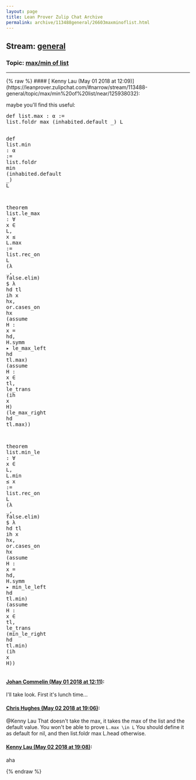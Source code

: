 ```yaml
---
layout: page
title: Lean Prover Zulip Chat Archive 
permalink: archive/113488general/26603maxminoflist.html
---
```


## Stream: [general](https://leanprover-community.github.io/archive/113488general/index.html)
### Topic: [max/min of list](https://leanprover-community.github.io/archive/113488general/26603maxminoflist.html)

---

<base href="https://leanprover.zulipchat.com">
{% raw %}
#### [ Kenny Lau (May 01 2018 at 12:09)](https://leanprover.zulipchat.com/#narrow/stream/113488-general/topic/max/min%20of%20list/near/125938032):
<p>maybe you'll find this useful:</p>
<div class="codehilite"><pre><span></span><span class="n">def</span> <span class="n">list</span><span class="bp">.</span><span class="n">max</span> <span class="o">:</span> <span class="n">α</span> <span class="o">:=</span>
<span class="n">list</span><span class="bp">.</span><span class="n">foldr</span> <span class="n">max</span> <span class="o">(</span><span class="n">inhabited</span><span class="bp">.</span><span class="n">default</span> <span class="bp">_</span><span class="o">)</span> <span class="n">L</span>

<span class="n">def</span> <span class="n">list</span><span class="bp">.</span><span class="n">min</span> <span class="o">:</span> <span class="n">α</span> <span class="o">:=</span>
<span class="n">list</span><span class="bp">.</span><span class="n">foldr</span> <span class="n">min</span> <span class="o">(</span><span class="n">inhabited</span><span class="bp">.</span><span class="n">default</span> <span class="bp">_</span><span class="o">)</span> <span class="n">L</span>

<span class="kn">theorem</span> <span class="n">list</span><span class="bp">.</span><span class="n">le_max</span> <span class="o">:</span> <span class="bp">∀</span> <span class="n">x</span> <span class="err">∈</span> <span class="n">L</span><span class="o">,</span> <span class="n">x</span> <span class="bp">≤</span> <span class="n">L</span><span class="bp">.</span><span class="n">max</span> <span class="o">:=</span>
<span class="n">list</span><span class="bp">.</span><span class="n">rec_on</span> <span class="n">L</span> <span class="o">(</span><span class="bp">λ</span> <span class="bp">_</span><span class="o">,</span> <span class="n">false</span><span class="bp">.</span><span class="n">elim</span><span class="o">)</span> <span class="err">$</span> <span class="bp">λ</span> <span class="n">hd</span> <span class="n">tl</span> <span class="n">ih</span> <span class="n">x</span> <span class="n">hx</span><span class="o">,</span>
<span class="n">or</span><span class="bp">.</span><span class="n">cases_on</span> <span class="n">hx</span>
  <span class="o">(</span><span class="k">assume</span> <span class="n">H</span> <span class="o">:</span> <span class="n">x</span> <span class="bp">=</span> <span class="n">hd</span><span class="o">,</span> <span class="n">H</span><span class="bp">.</span><span class="n">symm</span> <span class="bp">▸</span> <span class="n">le_max_left</span> <span class="n">hd</span> <span class="n">tl</span><span class="bp">.</span><span class="n">max</span><span class="o">)</span>
  <span class="o">(</span><span class="k">assume</span> <span class="n">H</span> <span class="o">:</span> <span class="n">x</span> <span class="err">∈</span> <span class="n">tl</span><span class="o">,</span> <span class="n">le_trans</span> <span class="o">(</span><span class="n">ih</span> <span class="n">x</span> <span class="n">H</span><span class="o">)</span> <span class="o">(</span><span class="n">le_max_right</span> <span class="n">hd</span> <span class="n">tl</span><span class="bp">.</span><span class="n">max</span><span class="o">))</span>

<span class="kn">theorem</span> <span class="n">list</span><span class="bp">.</span><span class="n">min_le</span> <span class="o">:</span> <span class="bp">∀</span> <span class="n">x</span> <span class="err">∈</span> <span class="n">L</span><span class="o">,</span> <span class="n">L</span><span class="bp">.</span><span class="n">min</span> <span class="bp">≤</span> <span class="n">x</span> <span class="o">:=</span>
<span class="n">list</span><span class="bp">.</span><span class="n">rec_on</span> <span class="n">L</span> <span class="o">(</span><span class="bp">λ</span> <span class="bp">_</span><span class="o">,</span> <span class="n">false</span><span class="bp">.</span><span class="n">elim</span><span class="o">)</span> <span class="err">$</span> <span class="bp">λ</span> <span class="n">hd</span> <span class="n">tl</span> <span class="n">ih</span> <span class="n">x</span> <span class="n">hx</span><span class="o">,</span>
<span class="n">or</span><span class="bp">.</span><span class="n">cases_on</span> <span class="n">hx</span>
  <span class="o">(</span><span class="k">assume</span> <span class="n">H</span> <span class="o">:</span> <span class="n">x</span> <span class="bp">=</span> <span class="n">hd</span><span class="o">,</span> <span class="n">H</span><span class="bp">.</span><span class="n">symm</span> <span class="bp">▸</span> <span class="n">min_le_left</span> <span class="n">hd</span> <span class="n">tl</span><span class="bp">.</span><span class="n">min</span><span class="o">)</span>
  <span class="o">(</span><span class="k">assume</span> <span class="n">H</span> <span class="o">:</span> <span class="n">x</span> <span class="err">∈</span> <span class="n">tl</span><span class="o">,</span> <span class="n">le_trans</span> <span class="o">(</span><span class="n">min_le_right</span> <span class="n">hd</span> <span class="n">tl</span><span class="bp">.</span><span class="n">min</span><span class="o">)</span> <span class="o">(</span><span class="n">ih</span> <span class="n">x</span> <span class="n">H</span><span class="o">))</span>
</pre></div>

#### [ Johan Commelin (May 01 2018 at 12:11)](https://leanprover.zulipchat.com/#narrow/stream/113488-general/topic/max/min%20of%20list/near/125938092):
<p>I'll take look. First it's lunch time...</p>

#### [ Chris Hughes (May 02 2018 at 19:06)](https://leanprover.zulipchat.com/#narrow/stream/113488-general/topic/max/min%20of%20list/near/126002895):
<p><span class="user-mention" data-user-id="110064">@Kenny Lau</span>  That doesn't take the max, it takes the max of the list and the default value. You won't be able to prove <code>L.max \in L</code> You should define it as default for nil, and then list.foldr max L.head otherwise.</p>

#### [ Kenny Lau (May 02 2018 at 19:08)](https://leanprover.zulipchat.com/#narrow/stream/113488-general/topic/max/min%20of%20list/near/126003001):
<p>aha</p>


{% endraw %}
